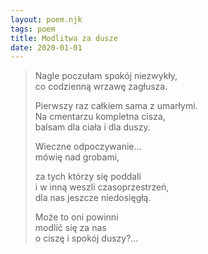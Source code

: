 ```yaml
---
layout: poem.njk
tags: poem
title: Modlitwa za dusze
date: 2020-01-01
---
```


> Nagle poczułam spokój niezwykły,  
> co codzienną wrzawę zagłusza.  
> 
> Pierwszy raz całkiem sama z umarłymi.  
> Na cmentarzu kompletna cisza,  
> balsam dla ciała i dla duszy.  
> 
> Wieczne odpoczywanie…  
> mówię nad grobami,  
> 
> za tych którzy się poddali  
> i w inną weszli czasoprzestrzeń,   
> dla nas jeszcze niedosięgłą.  
> 
> Może to oni powinni  
> modlić się za nas  
> o ciszę i spokój duszy?…  
